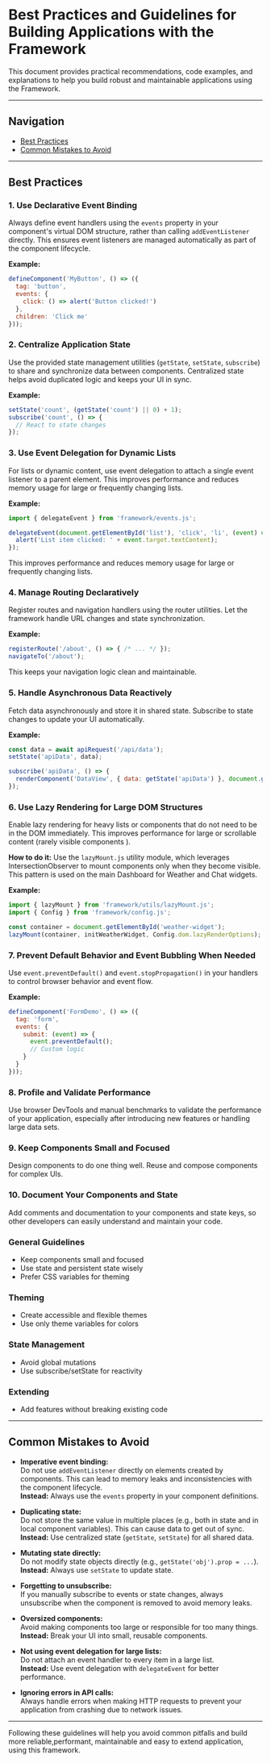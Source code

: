 # Best Practices and Guidelines for Building Applications with the Framework

This document provides practical recommendations, code examples, and explanations to help you build robust and maintainable applications using the Framework.

---

## Navigation
- [Best Practices](#best-practices)
- [Common Mistakes to Avoid](#common-mistakes-to-avoid)

---

## Best Practices

### 1. Use Declarative Event Binding
Always define event handlers using the `events` property in your component's virtual DOM structure, rather than calling `addEventListener` directly. This ensures event listeners are managed automatically as part of the component lifecycle.

**Example:**
```javascript
defineComponent('MyButton', () => ({
  tag: 'button',
  events: {
    click: () => alert('Button clicked!')
  },
  children: 'Click me'
}));
```

### 2. Centralize Application State
Use the provided state management utilities (`getState`, `setState`, `subscribe`) to share and synchronize data between components. Centralized state helps avoid duplicated logic and keeps your UI in sync.

**Example:**
```javascript
setState('count', (getState('count') || 0) + 1);
subscribe('count', () => {
  // React to state changes
});
```


### 3. Use Event Delegation for Dynamic Lists
For lists or dynamic content, use event delegation to attach a single event listener to a parent element. This improves performance and reduces memory usage for large or frequently changing lists.

**Example:**
```javascript
import { delegateEvent } from 'framework/events.js';

delegateEvent(document.getElementById('list'), 'click', 'li', (event) => {
  alert('List item clicked: ' + event.target.textContent);
});
```
This improves performance and reduces memory usage for large or frequently changing lists.


### 4. Manage Routing Declaratively
Register routes and navigation handlers using the router utilities. Let the framework handle URL changes and state synchronization.

**Example:**
```javascript
registerRoute('/about', () => { /* ... */ });
navigateTo('/about');
```
This keeps your navigation logic clean and maintainable.

### 5. Handle Asynchronous Data Reactively
Fetch data asynchronously and store it in shared state. Subscribe to state changes to update your UI automatically.

**Example:**
```javascript
const data = await apiRequest('/api/data');
setState('apiData', data);

subscribe('apiData', () => {
  renderComponent('DataView', { data: getState('apiData') }, document.getElementById('data-view'));
});
```

### 6. Use Lazy Rendering for Large DOM Structures
Enable lazy rendering for heavy lists or components that do not need to be in the DOM immediately. This improves performance for large or scrollable content (rarely visible components ).

**How to do it:**
Use the `lazyMount.js` utility module, which leverages IntersectionObserver to mount components only when they become visible. This pattern is used on the main Dashboard for Weather and Chat widgets. 

**Example:**
```js
import { lazyMount } from 'framework/utils/lazyMount.js';
import { Config } from 'framework/config.js';

const container = document.getElementById('weather-widget');
lazyMount(container, initWeatherWidget, Config.dom.lazyRenderOptions);
```


### 7. Prevent Default Behavior and Event Bubbling When Needed
Use `event.preventDefault()` and `event.stopPropagation()` in your handlers to control browser behavior and event flow.

**Example:**
```javascript
defineComponent('FormDemo', () => ({
  tag: 'form',
  events: {
    submit: (event) => {
      event.preventDefault();
      // Custom logic
    }
  }
}));
```

### 8. Profile and Validate Performance
Use browser DevTools and manual benchmarks to validate the performance of your application, especially after introducing new features or handling large data sets.

### 9. Keep Components Small and Focused
Design components to do one thing well. Reuse and compose components for complex UIs.

### 10. Document Your Components and State
Add comments and documentation to your components and state keys, so other developers can easily understand and maintain your code.

### General Guidelines
- Keep components small and focused
- Use state and persistent state wisely
- Prefer CSS variables for theming

### Theming
- Create accessible and flexible themes
- Use only theme variables for colors

### State Management
- Avoid global mutations
- Use subscribe/setState for reactivity

### Extending
- Add features without breaking existing code

---

## Common Mistakes to Avoid

- **Imperative event binding:**  
  Do not use `addEventListener` directly on elements created by components. This can lead to memory leaks and inconsistencies with the component lifecycle.  
  **Instead:** Always use the `events` property in your component definitions.

- **Duplicating state:**  
  Do not store the same value in multiple places (e.g., both in state and in local component variables). This can cause data to get out of sync.  
  **Instead:** Use centralized state (`getState`, `setState`) for all shared data.

- **Mutating state directly:**  
  Do not modify state objects directly (e.g., `getState('obj').prop = ...`).  
  **Instead:** Always use `setState` to update state.

- **Forgetting to unsubscribe:**  
  If you manually subscribe to events or state changes, always unsubscribe when the component is removed to avoid memory leaks.

- **Oversized components:**  
  Avoid making components too large or responsible for too many things.  
  **Instead:** Break your UI into small, reusable components.

- **Not using event delegation for large lists:**  
  Do not attach an event handler to every item in a large list.  
  **Instead:** Use event delegation with `delegateEvent` for better performance.

- **Ignoring errors in API calls:**  
  Always handle errors when making HTTP requests to prevent your application from crashing due to network issues.

---

Following these guidelines will help you avoid common pitfalls and build more reliable,performant, maintainable and easy to extend application, using this framework.